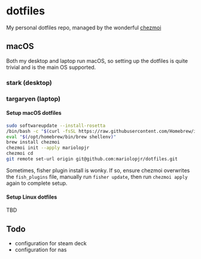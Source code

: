 # dotfiles

My personal dotfiles repo, managed by the wonderful [chezmoi](https://github.com/twpayne/chezmoi)

## macOS

Both my desktop and laptop run macOS, so setting up the dotfiles is quite trivial and is the main OS supported.

### stark (desktop)

### targaryen (laptop)

#### Setup macOS dotfiles

```zsh
sudo softwareupdate --install-rosetta
/bin/bash -c "$(curl -fsSL https://raw.githubusercontent.com/Homebrew/install/HEAD/install.sh)"
eval "$(/opt/homebrew/bin/brew shellenv)"
brew install chezmoi
chezmoi init --apply mariolopjr
chezmoi cd
git remote set-url origin git@github.com:mariolopjr/dotfiles.git
```

Sometimes, fisher plugin install is wonky. If so, ensure chezmoi overwrites the `fish_plugins` file, manually run `fisher update`, then run `chezmoi apply` again to complete setup.

#### Setup Linux dotfiles

TBD

## Todo

- configuration for steam deck
- configuration for nas
